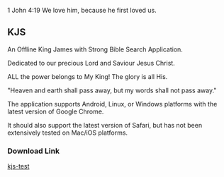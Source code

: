1 John 4:19 We love him, because he first loved us.

## KJS
An Offline King James with Strong Bible Search Application.

Dedicated to our precious Lord and Saviour Jesus Christ.

ALL the power belongs to My King! The glory is all His.

"Heaven and earth shall pass away, but my words shall not pass away."

The application supports Android, Linux, or Windows platforms with the latest version of Google Chrome.

It should also support the latest version of Safari, but has not been extensively tested on Mac/iOS platforms.

### Download Link
[kjs-test](https://1john419.github.io/kjs-test/)
